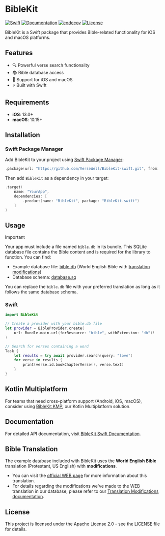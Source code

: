# BibleKit

[![Swift](https://img.shields.io/badge/Swift-6.0-orange.svg)](https://swift.org)
[![Documentation](https://img.shields.io/badge/docs-DocC-green)](https://versewell.github.io/BibleKit-swift)
[![codecov](https://codecov.io/gh/VerseWell/BibleKit-swift/branch/main/graph/badge.svg)](https://codecov.io/gh/VerseWell/BibleKit-swift)
[![License](https://img.shields.io/badge/License-Apache%202.0-blue.svg)](LICENSE)

BibleKit is a Swift package that provides Bible-related functionality for iOS and macOS platforms.

## Features

- 🔍 Powerful verse search functionality
- 📚 Bible database access
- 📱 Support for iOS and macOS
- ⚡️ Built with Swift

## Requirements

- **iOS**: 13.0+
- **macOS**: 10.15+

## Installation

### Swift Package Manager

Add BibleKit to your project using [Swift Package Manager](https://swift.org/package-manager/):

```swift
.package(url: "https://github.com/VerseWell/BibleKit-swift.git", from: "0.1.1")
```

Then add `BibleKit` as a dependency in your target:

```swift
.target(
    name: "YourApp",
    dependencies: [
        .product(name: "BibleKit", package: "BibleKit-swift")
    ]
)
```

## Usage

> [!IMPORTANT]
> Your app must include a file named `bible.db` in its bundle. This SQLite database file contains the Bible content and is required for the library to function. You can find:
> - Example database file: [bible.db](iOSApp/iOSApp/bible.db) (World English Bible with [translation modifications](#bible-translation))
> - Database schema: [database.sq](Sources/BibleKitDB/VerseDataSource.swift#L44)
>
> You can replace the `bible.db` file with your preferred translation as long as it follows the same database schema.

### Swift

```swift
import BibleKit

// Create a provider with your bible.db file
let provider = BibleProvider.create(
    url: Bundle.main.url(forResource: "bible", withExtension: "db")!
)

// Search for verses containing a word
Task {
    let results = try await provider.search(query: "love")
    for verse in results {
        print(verse.id.bookChapterVerse(), verse.text)
    }
}
```

## Kotlin Multiplatform

For teams that need cross-platform support (Android, iOS, macOS), consider using [BibleKit KMP](https://github.com/VerseWell/biblekit-kmp), our Kotlin Multiplatform solution.

## Documentation

For detailed API documentation, visit [BibleKit Swift Documentation](https://versewell.github.io/BibleKit-swift).

## Bible Translation

The example database included with BibleKit uses the **World English Bible** translation (Protestant, US English) with **modifications**. 
- You can visit the [official WEB page](https://ebible.org/find/show.php?id=engwebp) for more information about this translation. 
- For details regarding the modifications we've made to the WEB translation in our database, please refer to our [Translation Modifications documentation](https://versewell.github.io/translation#translation-modifications).

## License

This project is licensed under the Apache License 2.0 - see the [LICENSE](LICENSE) file for details.
